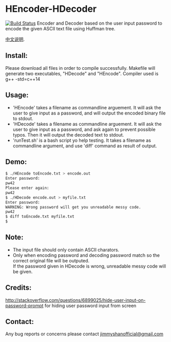 # HEncoder-HDecoder
[![Build Status](https://travis-ci.org/dragonhades/HEncoder-HDecoder.svg?branch=master)](https://travis-ci.org/dragonhades/HEncoder-HDecoder)
Encoder and Decoder based on the user input password to encode the given ASCII text file using Huffman tree.
  
[中文说明](https://github.com/dragonhades/HEncoder-HDecoder/blob/master/README-zh.md).  
  
Install:
---------
  Please download all files in order to compile successfully. Makefile will generate two executables, "HDecode" and "HEncode". Compiler used is g++ -std=c++14

Usage:  
--------
  * 'HEncode' takes a filename as commandline arguement. It will ask the user to give input as a password, and will output the encoded binary file to stdout.  
  * 'HDecode' takes a filename as commandline arguement. It will ask the user to give input as a password, and ask again to prevent possible typos. Then it will output the decoded text to stdout.  
  * 'runTest.sh' is a bash script yo help testing. It takes a filename as commandline argument, and use 'diff' command as result of output.  

Demo:
-----
```bash
$ ./HEncode toEncode.txt > encode.out  
Enter password:  
pw42  
Please enter again:  
pw42  
$ ./HDecode encode.out > myfile.txt  
Enter password:  
WARNING: Wrong password will get you unreadable messy code.  
pw42  
$ diff toEncode.txt myfile.txt  
$  
```
  
Note:
-----
 * The input file should only contain ASCII charators.  
 * Only when encoding password and decoding password match so the correct original file will be outputed.  
   If the password given in HDecode is wrong, unreadable messy code will be given.  

Credits: 
--------
http://stackoverflow.com/questions/6899025/hide-user-input-on-password-prompt   for hiding user password input from screen  
  
Contact: 
--------
Any bug reports or concerns please contact jimmyshanofficial@gmail.com 
